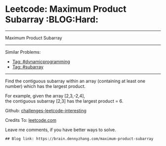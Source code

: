 # Leetcode: Maximum Product Subarray     :BLOG:Hard:


---

Maximum Product Subarray  

---

Similar Problems:  
-   [Tag: #dynamicprogramming](https://brain.dennyzhang.com/tag/dynamicprogramming)
-   [Tag: #subarray](https://brain.dennyzhang.com/tag/subarray)

---

Find the contiguous subarray within an array (containing at least one number) which has the largest product.  

For example, given the array [2,3,-2,4],  
the contiguous subarray [2,3] has the largest product = 6.  

Github: [challenges-leetcode-interesting](https://github.com/DennyZhang/challenges-leetcode-interesting/tree/master/maximum-product-subarray)  

Credits To: [leetcode.com](https://leetcode.com/problems/maximum-product-subarray/description/)  

Leave me comments, if you have better ways to solve.  

    ## Blog link: https://brain.dennyzhang.com/maximum-product-subarray
